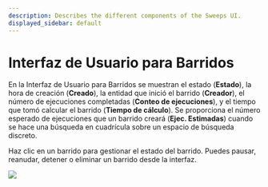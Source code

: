 ```yaml
---
description: Describes the different components of the Sweeps UI.
displayed_sidebar: default
---
```


# Interfaz de Usuario para Barridos

<head>
    <title>Interfaz de Usuario para Barridos</title>
</head>

<!-- <figure><img src="../../../.gitbook/assets/Screen Shot 2022-09-02 at 4.10.44 PM.png" alt=""><figcaption></figcaption></figure> -->

En la Interfaz de Usuario para Barridos se muestran el estado (**Estado**), la hora de creación (**Creado**), la entidad que inició el barrido (**Creador**), el número de ejecuciones completadas (**Conteo de ejecuciones**), y el tiempo que tomó calcular el barrido (**Tiempo de cálculo**). Se proporciona el número esperado de ejecuciones que un barrido creará (**Ejec. Estimadas**) cuando se hace una búsqueda en cuadrícula sobre un espacio de búsqueda discreto.

Haz clic en un barrido para gestionar el estado del barrido. Puedes pausar, reanudar, detener o eliminar un barrido desde la interfaz.

![](https://downloads.intercomcdn.com/i/o/146037849/aeae7b64ddf7008f48dfb170/sweep+controls.png)